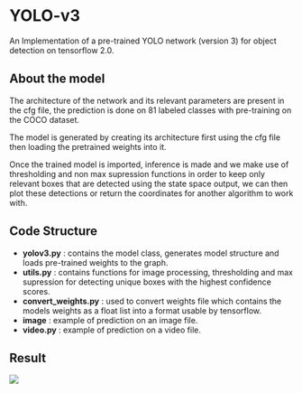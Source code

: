 # YOLO-v3
An Implementation of a pre-trained YOLO network (version 3) for object detection on tensorflow 2.0.
## About the model
The architecture of the network and its relevant parameters are present in the cfg file, the prediction is done on 81 labeled classes with pre-training on the COCO dataset.

The model is generated by creating its architecture first using the cfg file then loading the pretrained weights into it.

Once the trained model is imported, inference is made and we make use of thresholding and non max supression functions in order to keep only relevant boxes that are detected using the state space output, we can then plot these detections or return the coordinates for another algorithm to work with.
## Code Structure
- **yolov3.py** : contains the model class, generates model structure and loads pre-trained weights to the graph.
- **utils.py** : contains functions for image processing, thresholding and max supression for detecting unique boxes with the highest confidence scores.
- **convert_weights.py** : used to convert weights file which contains the models weights as a float list into a format usable by tensorflow.
- **image** : example of prediction on an image file.
- **video.py** : example of prediction on a video file.
## Result
![](result.gif)
